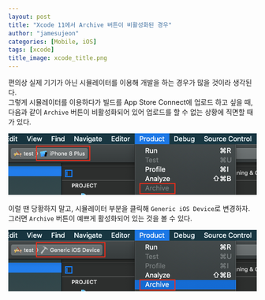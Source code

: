 ```yaml
---
layout: post
title: "Xcode 11에서 Archive 버튼이 비활성화된 경우"
author: "jamesujeon"
categories: [Mobile, iOS]
tags: [xcode]
title_image: xcode_title.png
---
```


편의상 실제 기기가 아닌 시뮬레이터를 이용해 개발을 하는 경우가 많을 것이라 생각된다.  
그렇게 시뮬레이터를 이용하다가 빌드를 App Store Connect에 업로드 하고 싶을 때,
다음과 같이 `Archive` 버튼이 비활성화되어 있어 업로드를 할 수 없는 상황에 직면할 때가 있다.

![Figure 1](assets/figure_1.png)

이럴 땐 당황하지 말고, 시뮬레이터 부분을 클릭해 `Generic iOS Device`로 변경하자.  
그러면 `Archive` 버튼이 예쁘게 활성화되어 있는 것을 볼 수 있다.

![Figure 2](assets/figure_2.png)
